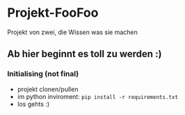 # Projekt-FooFoo
Projekt von zwei, die Wissen was sie machen

## Ab hier beginnt es toll zu werden :)

### Initialising (not final)
- projekt clonen/pullen
- im python inviroment: `pip install -r requirements.txt`
- los gehts :)
